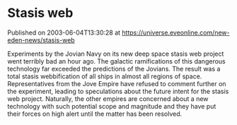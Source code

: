 # Stasis web
Published on 2003-06-04T13:30:28 at https://universe.eveonline.com/new-eden-news/stasis-web

Experiments by the Jovian Navy on its new deep space stasis web project went terribly bad an hour ago. The galactic ramifications of this dangerous technology far exceeded the predictions of the Jovians. The result was a total stasis webbification of all ships in almost all regions of space. Representatives from the Jove Empire have refused to comment further on the experiment, leading to speculations about the future intent for the stasis web project. Naturally, the other empires are concerned about a new technology with such potential scope and magnitude and they have put their forces on high alert until the matter has been resolved.
